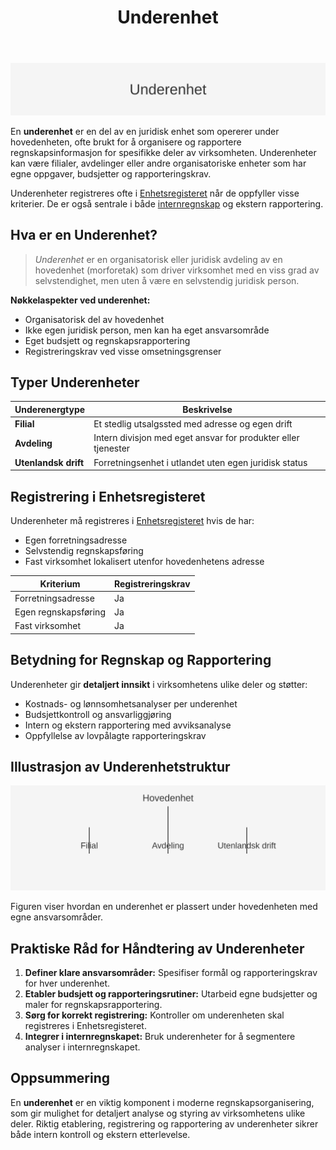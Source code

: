 ﻿---
title: "Underenhet"
seoTitle: "Underenhet"
meta_description: '![Illustrasjon av Underenhet](underenhet-image.svg)'
slug: underenhet
type: blog
layout: pages/single
---

![Illustrasjon av Underenhet](underenhet-image.svg)

En **underenhet** er en del av en juridisk enhet som opererer under hovedenheten, ofte brukt for å organisere og rapportere regnskapsinformasjon for spesifikke deler av virksomheten. Underenheter kan være filialer, avdelinger eller andre organisatoriske enheter som har egne oppgaver, budsjetter og rapporteringskrav.

Underenheter registreres ofte i [Enhetsregisteret](/blogs/regnskap/enhetsregisteret "Enhetsregisteret: Oversikt over enhetsregisteret i Norge") når de oppfyller visse kriterier. De er også sentrale i både [internregnskap](/blogs/regnskap/hva-er-internregnskap "Hva er Internregnskap? Guide til Intern Rapportering") og ekstern rapportering.

## Hva er en Underenhet?

> *Underenhet* er en organisatorisk eller juridisk avdeling av en hovedenhet (morforetak) som driver virksomhet med en viss grad av selvstendighet, men uten å være en selvstendig juridisk person.

**Nøkkelaspekter ved underenhet:**

* Organisatorisk del av hovedenhet
* Ikke egen juridisk person, men kan ha eget ansvarsområde
* Eget budsjett og regnskapsrapportering
* Registreringskrav ved visse omsetningsgrenser

## Typer Underenheter

| Underenergtype        | Beskrivelse                                                   |
|-----------------------|---------------------------------------------------------------|
| **Filial**            | Et stedlig utsalgssted med adresse og egen drift              |
| **Avdeling**          | Intern divisjon med eget ansvar for produkter eller tjenester |
| **Utenlandsk drift**  | Forretningsenhet i utlandet uten egen juridisk status         |

## Registrering i Enhetsregisteret

Underenheter må registreres i [Enhetsregisteret](/blogs/regnskap/enhetsregisteret "Enhetsregisteret: Oversikt over enhetsregisteret i Norge") hvis de har:

* Egen forretningsadresse
* Selvstendig regnskapsføring
* Fast virksomhet lokalisert utenfor hovedenhetens adresse

| Kriterium            | Registreringskrav                        |
|----------------------|------------------------------------------|
| Forretningsadresse   | Ja                                       |
| Egen regnskapsføring | Ja                                       |
| Fast virksomhet      | Ja                                       |

## Betydning for Regnskap og Rapportering

Underenheter gir **detaljert innsikt** i virksomhetens ulike deler og støtter:

* Kostnads- og lønnsomhetsanalyser per underenhet
* Budsjettkontroll og ansvarliggjøring
* Intern og ekstern rapportering med avviksanalyse
* Oppfyllelse av lovpålagte rapporteringskrav

## Illustrasjon av Underenhetstruktur

![Hierarki for Underenhet](underenhet-hierarki.svg)

Figuren viser hvordan en underenhet er plassert under hovedenheten med egne ansvarsområder.

## Praktiske Råd for Håndtering av Underenheter

1. **Definer klare ansvarsområder:** Spesifiser formål og rapporteringskrav for hver underenhet.
2. **Etabler budsjett og rapporteringsrutiner:** Utarbeid egne budsjetter og maler for regnskapsrapportering.
3. **Sørg for korrekt registrering:** Kontroller om underenheten skal registreres i Enhetsregisteret.
4. **Integrer i internregnskapet:** Bruk underenheter for å segmentere analyser i internregnskapet.

## Oppsummering

En **underenhet** er en viktig komponent i moderne regnskapsorganisering, som gir mulighet for detaljert analyse og styring av virksomhetens ulike deler. Riktig etablering, registrering og rapportering av underenheter sikrer både intern kontroll og ekstern etterlevelse.









